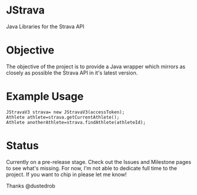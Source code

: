 JStrava
=======

Java Libraries for the Strava API

Objective
=======
The objective of the project is to provide a Java wrapper which mirrors as closely as possible the Strava API in it's latest version.


Example Usage
=======

    JStravaV3 strava= new JStravaV3(accessToken);
    Athlete athlete=strava.getCurrentAthlete();
    Athlete anotherAthlete=strava.findAthlete(athleteId);


Status
=======
Currently on a pre-release stage. Check out the Issues and Milestone pages to see what's missing. For now, I'm not able to dedicate full time to the project. If you want to chip in please let me know!

Thanks
@dustedrob

